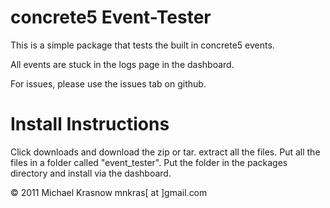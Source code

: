 concrete5 Event-Tester
=======================

This is a simple package that tests the built in concrete5 events.

All events are stuck in the logs page in the dashboard.

For issues, please use the issues tab on github.

Install Instructions
=====================

Click downloads and download the zip or tar.
extract all the files.
Put all the files in a folder called "event_tester".
Put the folder in the packages directory and install via the dashboard.

&copy; 2011 Michael Krasnow mnkras[ at ]gmail.com